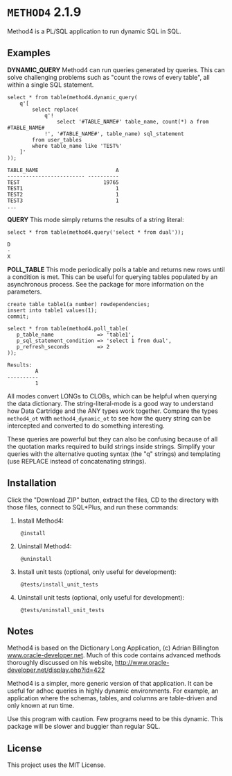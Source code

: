`METHOD4` 2.1.9
============

Method4 is a PL/SQL application to run dynamic SQL in SQL.

## Examples

**DYNAMIC_QUERY** Method4 can run queries generated by queries.  This can solve challenging problems such as "count the rows of every table", all within a single SQL statement.

    select * from table(method4.dynamic_query(
        q'[
            select replace(
                q'!
                    select '#TABLE_NAME#' table_name, count(*) a from #TABLE_NAME#
                !', '#TABLE_NAME#', table_name) sql_statement
            from user_tables
            where table_name like 'TEST%'
        ]'
    ));
    
    TABLE_NAME                         A
    ------------------------- ----------
    TEST                           19765
    TEST1                              1
    TEST2                              1
    TEST3                              1
    ...

**QUERY** This mode simply returns the results of a string literal:

    select * from table(method4.query('select * from dual'));
    
    D
    -
    X

**POLL_TABLE** This mode periodically polls a table and returns new rows until a condition is met.  This can be useful for querying tables populated by an asynchronous process.  See the package for more information on the parameters.

    create table table1(a number) rowdependencies;
    insert into table1 values(1);
    commit;
    
    select * from table(method4.poll_table(
       p_table_name              => 'table1',
       p_sql_statement_condition => 'select 1 from dual',
       p_refresh_seconds         => 2
    ));
    
    Results:
             A
    ----------
             1

All modes convert LONGs to CLOBs, which can be helpful when querying the data dictionary.  The string-literal-mode is a good way to understand how Data Cartridge and the ANY types work together.  Compare the types `method4_ot` with `method4_dynamic_ot` to see how the query string can be intercepted and converted to do something interesting.

These queries are powerful but they can also be confusing because of all the quotation marks required to build strings inside strings.  Simplify your queries with the alternative quoting syntax (the "q" strings) and templating (use REPLACE instead of concatenating strings).

## Installation

Click the "Download ZIP" button, extract the files, CD to the directory with those files, connect to SQL*Plus, and run these commands:

1. Install Method4:

        @install

2. Uninstall Method4:

        @uninstall

3. Install unit tests (optional, only useful for development):

        @tests/install_unit_tests

4. Uninstall unit tests (optional, only useful for development):

        @tests/uninstall_unit_tests

## Notes

Method4 is based on the Dictionary Long Application, (c) Adrian Billington www.oracle-developer.net.  Much of this code contains advanced methods thoroughly discussed on his website, http://www.oracle-developer.net/display.php?id=422

Method4 is a simpler, more generic version of that application.  It can be useful for adhoc queries in highly dynamic environments.  For example, an application where the schemas, tables, and columns are table-driven and only known at run time.

Use this program with caution.  Few programs need to be this dynamic.  This package will be slower and buggier than regular SQL.

## License

This project uses the MIT License.
